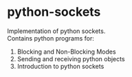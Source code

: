 # python-sockets
Implementation of python sockets.<br>
Contains python programs for:
1. Blocking and Non-Blocking Modes
2. Sending and receiving python objects
3. Introduction to python sockets
  
